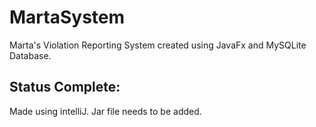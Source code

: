 # MartaSystem
Marta's Violation Reporting System created using JavaFx and MySQLite Database.

## Status Complete:
Made using intelliJ. Jar file needs to be added.
